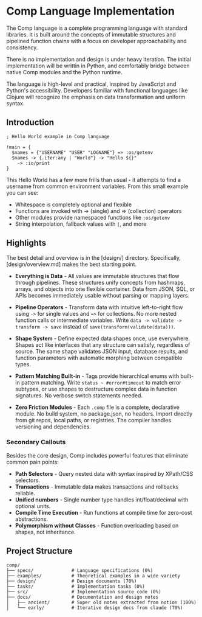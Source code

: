 # Comp Language Implementation

The Comp language is a complete programming language with standard libraries. It
is built around the concepts of immutable structures and pipelined function
chains with a focus on developer approachability and consistency.

There is no implementation and design is under heavy iteration. The initial
implementation will be writtin in Python, and comfortably bridge between native
Comp modules and the Python runtime.

The language is high-level and practical, inspired by JavaScript and Python's
accessibility. Developers familiar with functional languages like Clojure will
recognize the emphasis on data transformation and uniform syntax.

## Introduction

```comp
; Hello World example in Comp language

!main = {
  $names = {"USERNAME" "USER" "LOGNAME"} => :os/getenv 
  $names -> {.iter:any | "World"} -> "Hello ${}" 
    -> :io/print
}
```

This Hello World has a few more frills than usual - it attempts to find a
username from common environment variables. From this small example you can see:

* Whitespace is completely optional and flexible
* Functions are invoked with -> (single) and => (collection) operators
* Other modules provide namespaced functions like `:os/getenv`
* String interpolation, fallback values with `|`, and more

## Highlights

The best detail and overview is in the [design/] directory. Specifically,
[design/overview.md] makes the best starting point.

- **Everything is Data** - All values are immutable structures that flow through
pipelines. These structures unify concepts from hashmaps, arrays, and objects
into one flexible container. Data from JSON, SQL, or APIs becomes immediately
usable without parsing or mapping layers.

- **Pipeline Operators** - Transform data with intuitive left-to-right flow
using `->` for single values and `=>` for collections. No more nested function
calls or intermediate variables. Write `data -> validate -> transform -> save`
instead of `save(transform(validate(data)))`.

- **Shape System** - Define expected data shapes once, use everywhere. Shapes
act like interfaces that any structure can satisfy, regardless of source. The
same shape validates JSON input, database results, and function parameters with
automatic morphing between compatible types.

- **Pattern Matching Built-in** - Tags provide hierarchical enums with built-in
pattern matching. Write `status ~ #error#timeout` to match error subtypes, or
use shapes to destructure complex data in function signatures. No verbose switch
statements needed.

- **Zero Friction Modules** - Each `.comp` file is a complete, declarative
module. No build system, no package.json, no headers. Import directly from git
repos, local paths, or registries. The compiler handles versioning and
dependencies.

### Secondary Callouts

Besides the core design, Comp includes powerful features that eliminate common
pain points:

- **Path Selectors** - Query nested data with syntax inspired by XPath/CSS
  selectors.
- **Transactions** - Immutable data makes transactions and rollbacks reliable.
- **Unified numbers** - Single number type handles int/float/decimal with
  optional units.
- **Compile Time Execution** - Run functions at compile time for zero-cost
  abstractions.
- **Polymorphism without Classes** - Function overloading based on shapes, not
  inheritance.


## Project Structure

```
comp/
├── specs/              # Language specifications (0%)
├── examples/           # Theoretical examples in a wide variety
├── design/             # Design documents (70%)
├── tasks/              # Implementation tasks (0%)
├── src/                # Implementation source code (0%)
├── docs/               # Documentation and design notes
│   ├── ancient/        # Super old notes extracted from notion (100%)
│   └── early/          # Iterative design docs from claude (70%)
```

